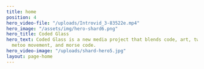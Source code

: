 ```yaml
---
title: home
position: 4
hero_video-file: "/uploads/Introvid_3-83522e.mp4"
hero_image: "/assets/img/hero-shard6.png"
hero_title: Coded Glass
hero_text: Coded Glass is a new media project that blends code, art, tweets from the
  metoo movement, and morse code.
hero_video-image: "/uploads/shard-hero5.jpg"
layout: page-home
---
```




